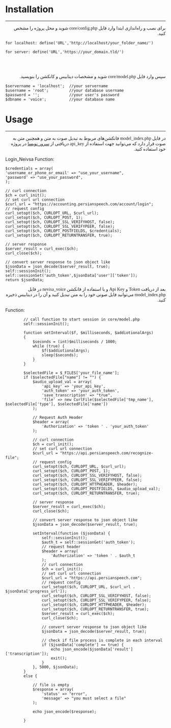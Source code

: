 # Installation
****
<p style="direction: rtl;text-align: right;font-family: IRANSansWeb">برای نصب و راه‌اندازی ابتدا وارد فایل core/config.php شوید و محل پروژه را مشخص کنید.</p>

````
for localhost: define('URL','http://localhost/your_folder_name/')

for server: define('URL','https://your_domain.tld/')
````
<br>
<br>
<p style="direction: rtl;text-align: right;font-family: IRANSansWeb">سپس وارد فایل core/model.php شوید و مشخصات دیتابیس و کانکشن را بنویسید.</p>

````
$servername = 'localhost';  //your servername
$username = 'root';         //your database username
$password = '';             //your user's password
$dbname = 'voice';          //your database name
````

# Usage
****

<p style="direction: rtl;text-align: right;font-family: IRANSansWeb">در فایل model_index.php فانکشن‌های مربوط به تبدیل صوت به متن و همچنین متن به صوت قرار دارد که می‌توانید جهت استفاده از api_key دریافتی از <a href="https://github.com/nevisa-team/nevisa-doc">سرور نویسا</a> در پروژه خود استفاده کنید. </p>


Login_Neivsa Function:
```
$credentials = array(
'username_or_phone_or_email' => "use_your_username",
'password' => "use_your_password",
);

// curl connection
$ch = curl_init();
// set curl url connection
$curl_url = "https://accounting.persianspeech.com/account/login";
// request config
curl_setopt($ch, CURLOPT_URL, $curl_url);
curl_setopt($ch, CURLOPT_POST, 1);
curl_setopt($ch, CURLOPT_SSL_VERIFYHOST, false);
curl_setopt($ch, CURLOPT_SSL_VERIFYPEER, false);
curl_setopt($ch, CURLOPT_POSTFIELDS, $credentials);
curl_setopt($ch, CURLOPT_RETURNTRANSFER, true);

// server response
$server_result = curl_exec($ch);
curl_close($ch);

// convert server response to json object like
$jsonData = json_decode($server_result, true);
self::sessionInit();
self::sessionSet('auth_token',$jsonData['user']['token']);
return $jsonData;
```

<p style="direction: rtl;text-align: right;font-family: IRANSansWeb">بعد از دریافت Token و Api Key و با استفاده از فانکشن nevisa_voice در فایل model_index.php می‌توانید فایل صوتی خود را به متن تبدیل کنید و آن را در دیتابیس ذخیره کنید.</p>

Function:
```
        // call function to start session in core/model.php
        self::sessionInit();

        function setInterval($f, $milliseconds, $addiotionalArgs)
        {
            $seconds = (int)$milliseconds / 1000;
            while (true) {
                $f($addiotionalArgs);
                sleep($seconds);
            }
        }

        $selectedFile = $_FILES['your_file_name'];
        if ($selectedFile["name"] != "") {
            $audio_upload_val = array(
                'api_key' => 'your_api_key',
                'auth_token' => 'your_auth_token',
                'save_transcription' => "true",
                'file' => new CurlFile($selectedFile['tmp_name'], $selectedFile['type'], $selectedFile['name'])
            );

            // Request Auth Header
            $header = array(
                'Authorization' => 'token ' . 'your_auth_token'
            );

            // curl connection
            $ch = curl_init();
            // set curl url connection
            $curl_url = "https://api.persianspeech.com/recognize-file";
            // request config
            curl_setopt($ch, CURLOPT_URL, $curl_url);
            curl_setopt($ch, CURLOPT_POST, 1);
            curl_setopt($ch, CURLOPT_SSL_VERIFYHOST, false);
            curl_setopt($ch, CURLOPT_SSL_VERIFYPEER, false);
            curl_setopt($ch, CURLOPT_HTTPHEADER, $header);
            curl_setopt($ch, CURLOPT_POSTFIELDS, $audio_upload_val);
            curl_setopt($ch, CURLOPT_RETURNTRANSFER, true);

            // server response
            $server_result = curl_exec($ch);
            curl_close($ch);

            // convert server response to json object like
            $jsonData = json_decode($server_result, true);

            setInterval(function ($jsonData) {
                self::sessionInit();
                $auth_t = self::sessionGet('auth_token');
                // request header
                $header = array(
                    'Authorization' => 'token ' . $auth_t
                );
                // curl connection
                $ch = curl_init();
                // set curl url connection
                $curl_url = "https://api.persianspeech.com";
                // request config
                curl_setopt($ch, CURLOPT_URL, $curl_url . $jsonData['progress_url']);
                curl_setopt($ch, CURLOPT_SSL_VERIFYHOST, false);
                curl_setopt($ch, CURLOPT_SSL_VERIFYPEER, false);
                curl_setopt($ch, CURLOPT_HTTPHEADER, $header);
                curl_setopt($ch, CURLOPT_RETURNTRANSFER, true);
                $server_result = curl_exec($ch);
                curl_close($ch);

                // convert server response to json object like
                $jsonData = json_decode($server_result, true);

                // check if file process is complete in each interval
                if ($jsonData['complete'] == true) {
                    echo json_encode($jsonData['result']['transcription']);
                    exit();
                }
            }, 5000, $jsonData);
        }
        else {

            // file is empty
            $response = array(
                'status' => "error",
                'message' => "you must select a file"
            );

            echo json_encode($response);

        }
```




